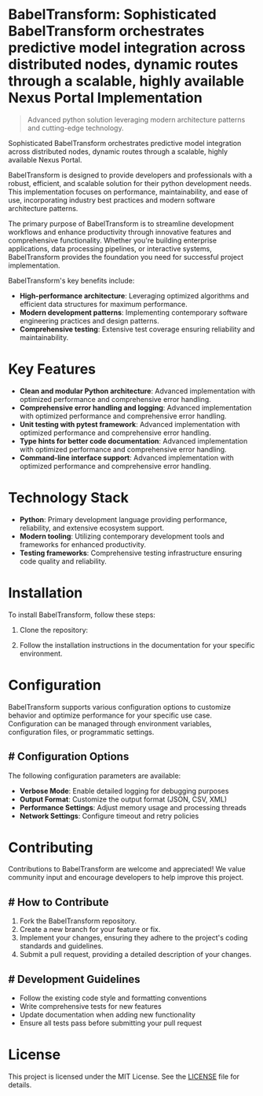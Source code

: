 <!-- fallback_BabelTransform_20251019123958_28587 -->

# BabelTransform: Sophisticated BabelTransform orchestrates predictive model integration across distributed nodes, dynamic routes through a scalable, highly available Nexus Portal Implementation
> Advanced python solution leveraging modern architecture patterns and cutting-edge technology.

Sophisticated BabelTransform orchestrates predictive model integration across distributed nodes, dynamic routes through a scalable, highly available Nexus Portal.

BabelTransform is designed to provide developers and professionals with a robust, efficient, and scalable solution for their python development needs. This implementation focuses on performance, maintainability, and ease of use, incorporating industry best practices and modern software architecture patterns.

The primary purpose of BabelTransform is to streamline development workflows and enhance productivity through innovative features and comprehensive functionality. Whether you're building enterprise applications, data processing pipelines, or interactive systems, BabelTransform provides the foundation you need for successful project implementation.

BabelTransform's key benefits include:

* **High-performance architecture**: Leveraging optimized algorithms and efficient data structures for maximum performance.
* **Modern development patterns**: Implementing contemporary software engineering practices and design patterns.
* **Comprehensive testing**: Extensive test coverage ensuring reliability and maintainability.

# Key Features

* **Clean and modular Python architecture**: Advanced implementation with optimized performance and comprehensive error handling.
* **Comprehensive error handling and logging**: Advanced implementation with optimized performance and comprehensive error handling.
* **Unit testing with pytest framework**: Advanced implementation with optimized performance and comprehensive error handling.
* **Type hints for better code documentation**: Advanced implementation with optimized performance and comprehensive error handling.
* **Command-line interface support**: Advanced implementation with optimized performance and comprehensive error handling.

# Technology Stack

* **Python**: Primary development language providing performance, reliability, and extensive ecosystem support.
* **Modern tooling**: Utilizing contemporary development tools and frameworks for enhanced productivity.
* **Testing frameworks**: Comprehensive testing infrastructure ensuring code quality and reliability.

# Installation

To install BabelTransform, follow these steps:

1. Clone the repository:


2. Follow the installation instructions in the documentation for your specific environment.

# Configuration

BabelTransform supports various configuration options to customize behavior and optimize performance for your specific use case. Configuration can be managed through environment variables, configuration files, or programmatic settings.

## # Configuration Options

The following configuration parameters are available:

* **Verbose Mode**: Enable detailed logging for debugging purposes
* **Output Format**: Customize the output format (JSON, CSV, XML)
* **Performance Settings**: Adjust memory usage and processing threads
* **Network Settings**: Configure timeout and retry policies

# Contributing

Contributions to BabelTransform are welcome and appreciated! We value community input and encourage developers to help improve this project.

## # How to Contribute

1. Fork the BabelTransform repository.
2. Create a new branch for your feature or fix.
3. Implement your changes, ensuring they adhere to the project's coding standards and guidelines.
4. Submit a pull request, providing a detailed description of your changes.

## # Development Guidelines

* Follow the existing code style and formatting conventions
* Write comprehensive tests for new features
* Update documentation when adding new functionality
* Ensure all tests pass before submitting your pull request

# License

This project is licensed under the MIT License. See the [LICENSE](https://github.com/pee331/BabelTransform/blob/main/LICENSE) file for details.
